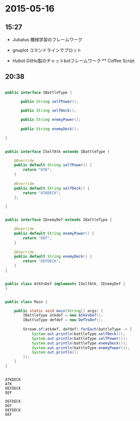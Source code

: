 # 2015-05-16

## 15:27

* Jubatus 機械学習のフレームワーク

* gnuplot コマンドラインでプロット

* Hubot GitHu製のチャットbotフレームワーク
** Coffee Script


## 20:38

```java

public interface IBattleType {

       public String selfPower();

       public String selfDeck();
       
       public String enemyPower();
       
       public String enemyDeck();
       
}


```

```java

public interface ISelfAtk extends IBattleType {

	@Override
	public default String selfPower() {
		return "ATK";
	}
	
	@Override
	public default String selfDeck() {
		return "ATKDECK";
	};

}

```

```java

public interface IEnemyDef extends IBattleType {

	@Override
	public default String enemyPower() {
		return "DEF";
	}
	
	@Override
	public default String enemyDeck() {
		return "DEFDECK";
	}
}

```

```java

public class AtkVsDef implements ISelfAtk, IEnemyDef {
}

```

```java

public class Main {

	public static void main(String[] args) {
		IBattleType atkdef = new AtkVsDef();
		IBattleType defdef = new DefVsDef();
		
		Stream.of(atkdef, defdef).forEach(battleType -> {
			System.out.println(battleType.selfDeck());
			System.out.println(battleType.selfPower());
			System.out.println(battleType.enemyDeck());
			System.out.println(battleType.enemyPower());
			System.out.println();
		});
	}
}


```

```

ATKDECK
ATK
DEFDECK
DEF

DEFDECK
DEF
DEFDECK
DEF

```

